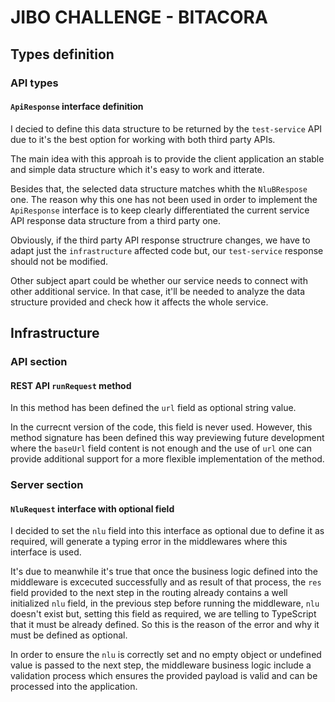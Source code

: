 # JIBO CHALLENGE - BITACORA

## Types definition

### API types

#### `ApiResponse` interface definition

I decied to define this data structure to be returned by the `test-service` API due to it's the best option for working with both third party APIs.

The main idea with this approah is to provide the client application an stable and simple data structure which it's easy to work and itterate.

Besides that, the selected data structure matches whith the `NluBRespose` one. The reason why this one has not been used in order to implement the `ApiResponse` interface is to keep clearly differentiated the current service API response data structure from a third party one.

Obviously, if the third party API response structrure changes, we have to adapt just the `infrastructure` affected code but, our `test-service` response should not be modified.

Other subject apart could be whether our service needs to connect with other additional service. In that case, it'll be needed to analyze the data structure provided and check how it affects the whole service. 

## Infrastructure

### API section

#### REST API `runRequest` method

In this method has been defined the `url` field as optional string value.

In the currecnt version of the code, this field is never used. However, this method signature has been defined this way previewing future development where the `baseUrl` field content is not enough and the use of `url` one can provide additional support for a more flexible implementation of the method.

### Server section

#### `NluRequest` interface with optional field

I decided to set the `nlu` field into this interface as optional due to define it as required, will generate a typing error in the middlewares where this interface is used.

It's due to meanwhile it's true that once the business logic defined into the middleware is excecuted successfully and as result of that process, the `res` field provided to the next step in the routing already contains a well initialized `nlu` field, in the previous step before running the middleware, `nlu` doesn't exist but, setting this field as required, we are telling to TypeScript that it must be already defined. So this is the reason of the error and why it must be defined as optional.

In order to ensure the `nlu` is correctly set and no empty object or undefined value is passed to the next step, the middleware business logic include a validation process which ensures the provided payload is valid and can be processed into the application.